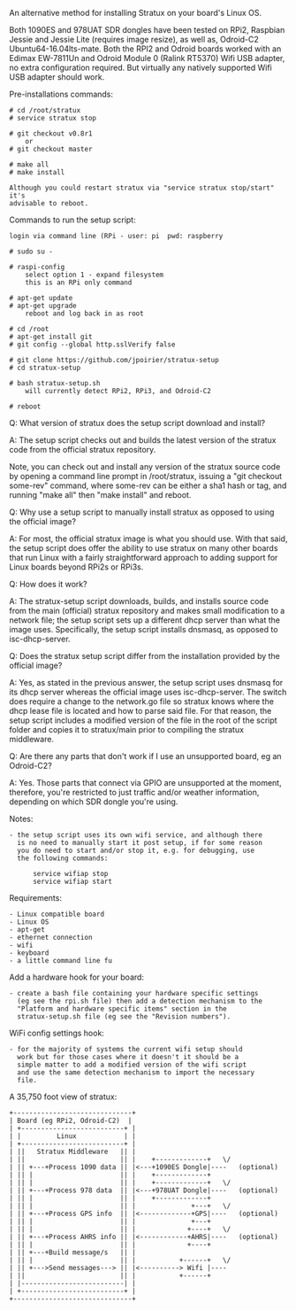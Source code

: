 An alternative method for installing Stratux on your board's Linux OS.

Both 1090ES and 978UAT SDR dongles have been tested on RPi2, Raspbian
Jessie and Jessie Lite (requires image resize), as well as, Odroid-C2
Ubuntu64-16.04lts-mate. Both the RPI2 and Odroid boards worked with an
Edimax EW-7811Un and Odroid Module 0 (Ralink RT5370) Wifi
USB adapter, no extra configuration required. But virtually any natively
supported Wifi USB adapter should work.


Pre-installations commands:

    # cd /root/stratux
    # service stratux stop

    # git checkout v0.8r1
        or
    # git checkout master

    # make all
    # make install

    Although you could restart stratux via "service stratux stop/start" it's
    advisable to reboot.


Commands to run the setup script:

    login via command line (RPi - user: pi  pwd: raspberry

    # sudo su -

    # raspi-config
        select option 1 - expand filesystem
        this is an RPi only command

    # apt-get update
    # apt-get upgrade
        reboot and log back in as root

    # cd /root
    # apt-get install git
    # git config --global http.sslVerify false

    # git clone https://github.com/jpoirier/stratux-setup
    # cd stratux-setup

    # bash stratux-setup.sh
        will currently detect RPi2, RPi3, and Odroid-C2

    # reboot


Q: What version of stratux does the setup script download and install?

A: The setup script checks out and builds the latest version of the stratux
code from the official stratux repository.

Note, you can check out and install any version of the stratux source code by
opening a command line prompt in /root/stratux, issuing a "git checkout some-rev"
command, where some-rev can be either a sha1 hash or tag, and running
"make all" then "make install" and reboot.


Q: Why use a setup script to manually install stratux as opposed to using the official image?

A: For most, the official stratux image is what you should use.
With that said, the setup script does offer the ability to use stratux on
many other boards that run Linux with a fairly straightforward approach to
adding support for Linux boards beyond RPi2s or RPi3s.


Q: How does it work?

A: The stratux-setup script downloads, builds, and installs source code from the
main (official) stratux repository and makes small modification to a network file;
the setup script sets up a different dhcp server than what the image uses.
Specifically, the setup script installs dnsmasq, as opposed to isc-dhcp-server.


Q: Does the stratux setup script differ from the installation provided by the official image?

A: Yes, as stated in the previous answer, the setup script uses dnsmasq for
its dhcp server whereas the official image uses isc-dhcp-server. The switch does
require a change to the network.go file so stratux knows where the dhcp lease file is
located and how to parse said file. For that reason, the setup script includes
a modified version of the file in the root of the script folder and copies it
to stratux/main prior to compiling the stratux middleware.


Q: Are there any parts that don't work if I use an unsupported board, eg an Odroid-C2?

A: Yes. Those parts that connect via GPIO are unsupported at the moment,
therefore, you're restricted to just traffic and/or weather information,
depending on which SDR dongle you're using.


Notes:

    - the setup script uses its own wifi service, and although there
      is no need to manually start it post setup, if for some reason
      you do need to start and/or stop it, e.g. for debugging, use
      the following commands:

          service wifiap stop
          service wifiap start

Requirements:

    - Linux compatible board
    - Linux OS
    - apt-get
    - ethernet connection
    - wifi
    - keyboard
    - a little command line fu


Add a hardware hook for your board:

    - create a bash file containing your hardware specific settings
      (eg see the rpi.sh file) then add a detection mechanism to the
      "Platform and hardware specific items" section in the
      stratux-setup.sh file (eg see the "Revision numbers").


WiFi config settings hook:

    - for the majority of systems the current wifi setup should
      work but for those cases where it doesn't it should be a
      simple matter to add a modified version of the wifi script
      and use the same detection mechanism to import the necessary
      file.


A 35,750 foot view of stratux:

    +------------------------------+
    | Board (eg RPi2, Odroid-C2)  |
    | +--------------------------+ |
    | |         Linux            | |
    | +--------------------------+ |
    | ||   Stratux Middleware   || |
    | ||                        || |    +-------------+   \/
    | || +---+Process 1090 data || |<---+1090ES Dongle|----   (optional)
    | || |                      || |    +-------------+
    | || |                      || |    +-------------+   \/
    | || +---+Process 978 data  || |<---+978UAT Dongle|----   (optional)
    | || |                      || |    +-------------+
    | || |                      || |              +---+   \/
    | || +---+Process GPS info  || |<-------------+GPS|----   (optional)
    | || |                      || |              +---+
    | || |                      || |             +----+   \/
    | || +---+Process AHRS info || |<------------+AHRS|----   (optional)
    | || |                      || |             +----+
    | || +---+Build message/s   || |
    | || |                      || |           +------+   \/
    | || +--->Send messages---> || |<----------> Wifi |----
    | ||                        || |           +------+
    | |--------------------------| |
    | +--------------------------+ |
    +------------------------------+
